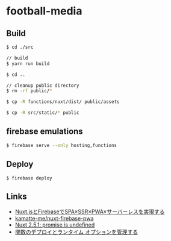 # football-media

## Build

```sh
$ cd ./src

// build
$ yarn run build

$ cd ..

// cleanup public directory
$ rm -rf public/*

$ cp -R functions/nuxt/dist/ public/assets

$ cp -R src/static/* public
```

## firebase emulations

```sh
$ firebase serve --only hosting,functions
```

## Deploy

```
$ firebase deploy
```

## Links

- [Nuxt.jsとFirebaseでSPA×SSR×PWA×サーバーレスを実現する](https://inside.dmm.com/entry/2018/04/10/nuxt-firebase)
- [kamatte-me/nuxt-firebase-pwa](https://github.com/kamatte-me/nuxt-firebase-pwa)
- [Nuxt 2.5.1: promise is undefined](https://github.com/nuxt/nuxt.js/issues/5377)
- [関数のデプロイとランタイム オプションを管理する](https://firebase.google.com/docs/functions/manage-functions?hl=ja)
